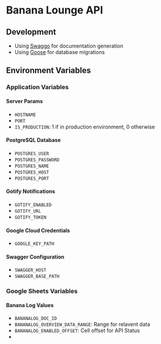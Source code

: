 # Banana Lounge API

## Development
- Using [Swaggo](https://github.com/swaggo/swag) for documentation generation
- Using [Goose](https://github.com/pressly/goose) for database migrations

## Environment Variables

### Application Variables
#### Server Params
- `HOSTNAME`
- `PORT`
- `IS_PRODUCTION`: 1 if in production environment, 0 otherwise

#### PostgreSQL Database
- `POSTGRES_USER`
- `POSTGRES_PASSWORD`
- `POSTGRES_NAME`
- `POSTGRES_HOST`
- `POSTGRES_PORT`

#### Gotify Notifications
- `GOTIFY_ENABLED`
- `GOTIFY_URL`
- `GOTIFY_TOKEN`

#### Google Cloud Credentials
- `GOOGLE_KEY_PATH`

#### Swagger Configuration
- `SWAGGER_HOST`
- `SWAGGER_BASE_PATH`

### Google Sheets Variables
#### Banana Log Values
- `BANANALOG_DOC_ID`
- `BANANALOG_OVERVIEW_DATA_RANGE`: Range for relavent data
- `BANANALOG_ENABLED_OFFSET`: Cell offset for API Status
- 
